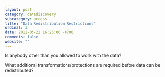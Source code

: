 ```yaml
---
layout: post
category: datadiscovery
subcategory: access
title: "Data Redistribution Restrictions"
ordinal: 3
date: 2012-05-22 16:25:06 -0700
comments: false
website: ""
---
```


Is anybody other than you allowed to work with the data?

What additional transformations/protections are required before data can be redistributed?
